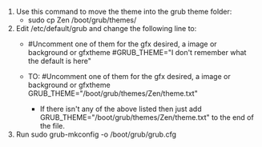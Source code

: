 1. Use this command to move the theme into the grub theme folder:
   - sudo cp Zen /boot/grub/themes/
2. Edit /etc/default/grub and change the following line to:
   - #Uncomment one of them for the gfx desired, a image or background or gfxtheme
     #GRUB_THEME="I don't remember what the default is here"
     
   - TO:
     #Uncomment one of them for the gfx desired, a image or background or gfxtheme
     GRUB_THEME="/boot/grub/themes/Zen/theme.txt"
   
       - If there isn't any of the above listed then just add GRUB_THEME="/boot/grub/themes/Zen/theme.txt" to the end of the file.
3. Run sudo grub-mkconfig -o /boot/grub/grub.cfg
